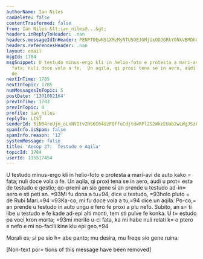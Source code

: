```yaml
---
authorName: Ian Niles
canDelete: false
contentTrasformed: false
from: Ian Niles &lt;ian_niles@...&gt;
headers.inReplyToHeader: .nan
headers.messageIdInHeader: PENPTDEwNS1XMzMyNTU5OEJGMjUxODJGRkY0NkVBMDhCQjkwQHBoeC5nYmw+
headers.referencesHeader: .nan
layout: email
msgId: 1784
msgSnippet: U testudo minus-ergo kli in helio-foto e protesta a mari-avi de auto kako
  fata; nuli doce vola a fe.  Un aqila, qi proxi tena se in aero, audi u protesta
  de
nextInTime: 1785
nextInTopic: 1785
numMessagesInTopic: 5
postDate: '1301082164'
prevInTime: 1783
prevInTopic: 0
profile: ian_niles
replyTo: LIST
senderId: 5iN34reUjm_oLnNVItvZHS6I64UzFQffuCdjtdwRPlZS2WkzEUab2wLWgJSz68az6ZISv8VQ5Mo6kqIZkCetfoDROwrLZPjr
spamInfo.isSpam: false
spamInfo.reason: '12'
systemMessage: false
title: 'Aesop 27:  Testudo e Aqila'
topicId: 1784
userId: 135517454
---
```



U testudo minus-ergo kli in helio-foto e protesta a mari-avi de auto kako =
fata; nuli doce vola a fe.  Un aqila, qi proxi tena se in aero, audi u prot=
esta de testudo e qestio; qo-premi an sio gene si an prende u testudo ad-in=
 aero e sti peti an.  =93Mi fu dona a tu=94, dice u testudo, =93holo pluto =
de Rubi Mari.=94  =93Ka-co, mi fu doce vola a tu,=94 dice un aqila.  Po-co,=
 an prende u testudo in auto ungu e fero fe proxi a plu nefo.  Subito, an s=
ti libe u testudo e fe kade ad-epi alti monti, tem sti pulve fe konka.  U t=
estudo pa voci kron morta; =93mi merito u-ci fata, ka mi habe nuli relati k=
o ptero e nefo e mi no-facili kine klu epi geo.=94
 
Morali es; si pe sio h=
abe panto; mu desira, mu freqe sio gene ruina.   		 	   		  

[Non-text por=
tions of this message have been removed]


